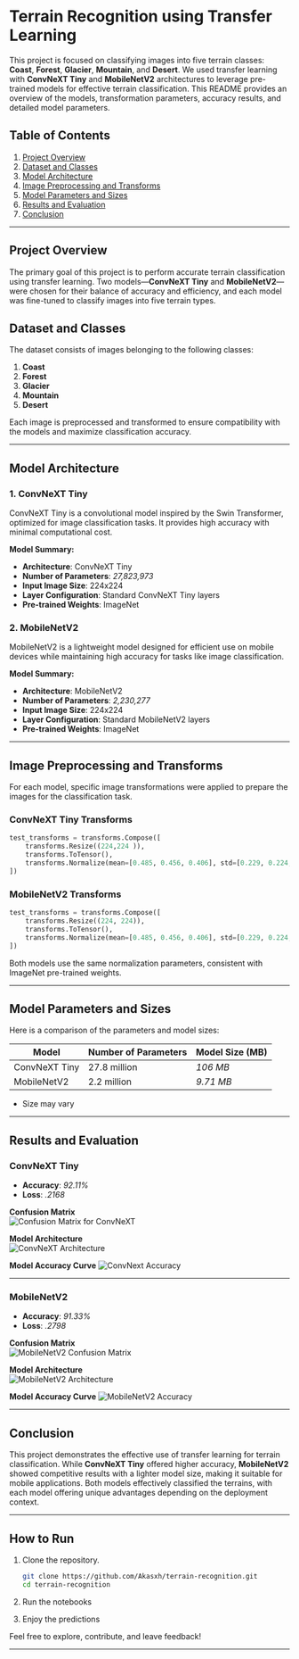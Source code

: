 # Terrain Recognition using Transfer Learning

This project is focused on classifying images into five terrain classes: **Coast**, **Forest**, **Glacier**, **Mountain**, and **Desert**. We used transfer learning with **ConvNeXT Tiny** and **MobileNetV2** architectures to leverage pre-trained models for effective terrain classification. This README provides an overview of the models, transformation parameters, accuracy results, and detailed model parameters.

## Table of Contents
1. [Project Overview](#project-overview)
2. [Dataset and Classes](#dataset-and-classes)
3. [Model Architecture](#model-architecture)
4. [Image Preprocessing and Transforms](#image-preprocessing-and-transforms)
5. [Model Parameters and Sizes](#model-parameters-and-sizes)
6. [Results and Evaluation](#results-and-evaluation)
7. [Conclusion](#conclusion)

---

## Project Overview

The primary goal of this project is to perform accurate terrain classification using transfer learning. Two models—**ConvNeXT Tiny** and **MobileNetV2**—were chosen for their balance of accuracy and efficiency, and each model was fine-tuned to classify images into five terrain types.

## Dataset and Classes

The dataset consists of images belonging to the following classes:

1. **Coast**
2. **Forest**
3. **Glacier**
4. **Mountain**
5. **Desert**

Each image is preprocessed and transformed to ensure compatibility with the models and maximize classification accuracy.

---

## Model Architecture

### 1. ConvNeXT Tiny

ConvNeXT Tiny is a convolutional model inspired by the Swin Transformer, optimized for image classification tasks. It provides high accuracy with minimal computational cost.

**Model Summary:**
- **Architecture**: ConvNeXT Tiny
- **Number of Parameters**: *27,823,973*
- **Input Image Size**: 224x224
- **Layer Configuration**: Standard ConvNeXT Tiny layers
- **Pre-trained Weights**: ImageNet

### 2. MobileNetV2

MobileNetV2 is a lightweight model designed for efficient use on mobile devices while maintaining high accuracy for tasks like image classification.

**Model Summary:**
- **Architecture**: MobileNetV2
- **Number of Parameters**: *2,230,277*
- **Input Image Size**: 224x224
- **Layer Configuration**: Standard MobileNetV2 layers
- **Pre-trained Weights**: ImageNet

---

## Image Preprocessing and Transforms

For each model, specific image transformations were applied to prepare the images for the classification task.

### ConvNeXT Tiny Transforms
```python
test_transforms = transforms.Compose([
    transforms.Resize((224,224 )),
    transforms.ToTensor(),
    transforms.Normalize(mean=[0.485, 0.456, 0.406], std=[0.229, 0.224, 0.225])
])
```

### MobileNetV2 Transforms
```python
test_transforms = transforms.Compose([
    transforms.Resize((224, 224)),
    transforms.ToTensor(),
    transforms.Normalize(mean=[0.485, 0.456, 0.406], std=[0.229, 0.224, 0.225])
])

```

Both models use the same normalization parameters, consistent with ImageNet pre-trained weights.

---

## Model Parameters and Sizes

Here is a comparison of the parameters and model sizes:

| Model          | Number of Parameters | Model Size (MB) |
|----------------|----------------------|------------------|
| ConvNeXT Tiny  | 27.8 million            | *106 MB*  |
| MobileNetV2    | 2.2 million            | *9.71 MB*  |
* Size may vary
---

## Results and Evaluation

### ConvNeXT Tiny
- **Accuracy**: *92.11%*
- **Loss**: *.2168*

**Confusion Matrix**  
![Confusion Matrix for ConvNeXT](https://github.com/Shreyansh-G/Terrain-Recognition/blob/main/transfer_learning/images/confconnet.jpg?raw=true)

**Model Architecture**  
![ConvNeXT Architecture](https://github.com/Shreyansh-G/Terrain-Recognition/blob/main/transfer_learning/images/convnextarch.jpg?raw=true)

**Model Accuracy Curve** 
![ConvNext Accuracy](https://github.com/Shreyansh-G/Terrain-Recognition/blob/main/transfer_learning/images/convnextaccu.jpg?raw=true)

---

### MobileNetV2
- **Accuracy**: *91.33%*
- **Loss**: *.2798*

**Confusion Matrix**  
![MobileNetV2 Confusion Matrix](https://github.com/Shreyansh-G/Terrain-Recognition/blob/main/transfer_learning/images/confnet.jpg?raw=true)

**Model Architecture**  
![MobileNetV2 Architecture](https://github.com/Shreyansh-G/Terrain-Recognition/blob/main/transfer_learning/images/mobilenetarch.png?raw=true)

**Model Accuracy Curve** 
![MobileNetV2 Accuracy](https://github.com/Shreyansh-G/Terrain-Recognition/blob/main/transfer_learning/images/mobilenetacc.jpg?raw=true)

---

## Conclusion

This project demonstrates the effective use of transfer learning for terrain classification. While **ConvNeXT Tiny** offered higher accuracy, **MobileNetV2** showed competitive results with a lighter model size, making it suitable for mobile applications. Both models effectively classified the terrains, with each model offering unique advantages depending on the deployment context.

---

## How to Run

1. Clone the repository.
   ```bash
   git clone https://github.com/Akasxh/terrain-recognition.git
   cd terrain-recognition
   ```

2. Run the notebooks
3. Enjoy the predictions

Feel free to explore, contribute, and leave feedback!

---
